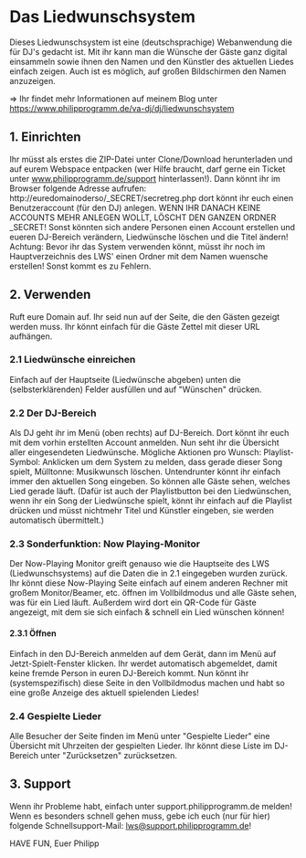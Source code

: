 # Das Liedwunschsystem

Dieses Liedwunschsystem ist eine (deutschsprachige) Webanwendung die für DJ's gedacht ist. Mit ihr kann man die Wünsche der Gäste ganz digital einsammeln sowie ihnen den Namen und den Künstler des aktuellen Liedes einfach zeigen. Auch ist es möglich, auf großen Bildschirmen den Namen anzuzeigen.

=> Ihr findet mehr Informationen auf meinem Blog unter https://www.philipprogramm.de/va-dj/dj/liedwunschsystem

## 1. Einrichten
Ihr müsst als erstes die ZIP-Datei unter Clone/Download herunterladen und auf eurem Webspace entpacken (wer Hilfe braucht, darf gerne ein Ticket unter www.philipprogramm.de/support hinterlassen!). Dann könnt ihr im Browser folgende Adresse aufrufen: http://euredomainoderso/_SECRET/secretreg.php dort könnt ihr euch einen Benutzeraccount (für den DJ) anlegen.
WENN IHR DANACH KEINE ACCOUNTS MEHR ANLEGEN WOLLT, LÖSCHT DEN GANZEN ORDNER _SECRET! Sonst könnten sich andere Personen einen Account erstellen und eueren DJ-Bereich verändern, Liedwünsche löschen und die Titel ändern!
Achtung: Bevor ihr das System verwenden könnt, müsst ihr noch im Hauptverzeichnis des LWS' einen Ordner mit dem Namen wuensche erstellen! Sonst kommt es zu Fehlern.

## 2. Verwenden
Ruft eure Domain auf. Ihr seid nun auf der Seite, die den Gästen gezeigt werden muss. Ihr könnt einfach für die Gäste Zettel mit dieser URL aufhängen.

### 2.1 Liedwünsche einreichen
Einfach auf der Hauptseite (Liedwünsche abgeben) unten die (selbsterklärenden) Felder ausfüllen und auf "Wünschen" drücken.

### 2.2 Der DJ-Bereich
Als DJ geht ihr im Menü (oben rechts) auf DJ-Bereich. Dort könnt ihr euch mit dem vorhin erstellten Account anmelden. Nun seht ihr die Übersicht aller eingesendeten Liedwünsche. Mögliche Aktionen pro Wunsch: Playlist-Symbol: Anklicken um dem System zu melden, dass gerade dieser Song spielt, Mülltonne: Musikwunsch löschen.
Untendrunter könnt ihr einfach immer den aktuellen Song eingeben. So können alle Gäste sehen, welches Lied gerade läuft. (Dafür ist auch der Playlistbutton bei den Liedwünschen, wenn ihr ein Song der Liedwünsche spielt, könnt ihr einfach auf die Playlist drücken und müsst nichtmehr Titel und Künstler eingeben, sie werden automatisch übermittelt.)

### 2.3 Sonderfunktion: Now Playing-Monitor
Der Now-Playing Monitor greift genauso wie die Hauptseite des LWS (Liedwunschsystems) auf die Daten die in 2.1 eingegeben wurden zurück. Ihr könnt diese Now-Playing Seite einfach auf einem anderen Rechner mit großem Monitor/Beamer, etc. öffnen im Vollbildmodus und alle Gäste sehen, was für ein Lied läuft. Außerdem wird dort ein QR-Code für Gäste angezeigt, mit dem sie sich einfach & schnell ein Lied wünschen können!
#### 2.3.1 Öffnen
Einfach in den DJ-Bereich anmelden auf dem Gerät, dann im Menü auf Jetzt-Spielt-Fenster klicken. Ihr werdet automatisch abgemeldet, damit keine fremde Person in euren DJ-Bereich kommt. Nun könnt ihr (systemspezifisch) diese Seite in den Vollbildmodus machen und habt so eine große Anzeige des aktuell spielenden Liedes!

### 2.4 Gespielte Lieder
Alle Besucher der Seite finden im Menü unter "Gespielte Lieder" eine Übersicht mit Uhrzeiten der gespielten Lieder. Ihr könnt diese Liste im DJ-Bereich unter "Zurücksetzen" zurücksetzen.

## 3. Support
Wenn ihr Probleme habt, einfach unter support.philipprogramm.de melden! Wenn es besonders schnell gehen muss, gebe ich euch (nur für hier) folgende Schnellsupport-Mail: lws@support.philipprogramm.de!

HAVE FUN,
Euer Philipp





